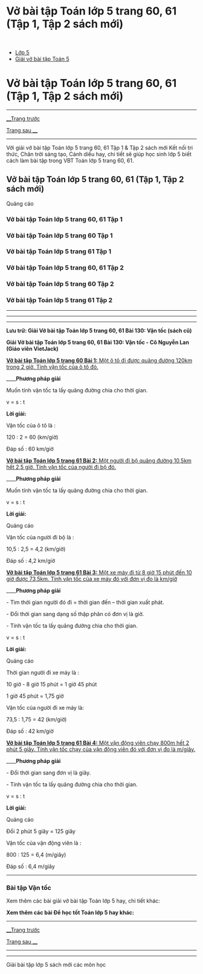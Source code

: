 # Vở bài tập Toán lớp 5 trang 60, 61 (Tập 1, Tập 2 sách mới)

﻿

  * [Lớp 5](https://vietjack.com/series/lop-5.jsp)
  * [Giải vở bài tập Toán 5](https://vietjack.com/giai-vo-bai-tap-toan-5/index.jsp)



# Vở bài tập Toán lớp 5 trang 60, 61 (Tập 1, Tập 2 sách mới)

* * *

[__Trang trước](https://vietjack.com/giai-vo-bai-tap-toan-5/bai-129-luyen-tap-chung.jsp)

[Trang sau __](https://vietjack.com/giai-vo-bai-tap-toan-5/bai-131-luyen-tap.jsp)

* * *

Với giải vở bài tập Toán lớp 5 trang 60, 61 Tập 1 & Tập 2 sách mới Kết nối tri thức, Chân trời sáng tạo, Cánh diều hay, chi tiết sẽ giúp học sinh lớp 5 biết cách làm bài tập trong VBT Toán lớp 5 trang 60, 61.

## Vở bài tập Toán lớp 5 trang 60, 61 (Tập 1, Tập 2 sách mới)

Quảng cáo

### Vở bài tập Toán lớp 5 trang 60, 61 Tập 1

### Vở bài tập Toán lớp 5 trang 60 Tập 1

### Vở bài tập Toán lớp 5 trang 61 Tập 1

### Vở bài tập Toán lớp 5 trang 60, 61 Tập 2

### Vở bài tập Toán lớp 5 trang 60 Tập 2

### Vở bài tập Toán lớp 5 trang 61 Tập 2

* * *

* * *

* * *

**Lưu trữ: Giải Vở bài tập Toán lớp 5 trang 60, 61 Bài 130: Vận tốc (sách cũ)**

**Giải Vở bài tập Toán lớp 5 trang 60, 61 Bài 130: Vận tốc - Cô Nguyễn Lan (Giáo viên VietJack)**

[**Vở bài tập Toán lớp 5 trang 60 Bài 1:** Một ô tô đi được quãng đường 120km trong 2 giờ. Tính vận tốc của ô tô đó.](https://vietjack.com/giai-vo-bai-tap-toan-5/bai-1-trang-60-vbt-toan-5-tap-2.jsp)

____**Phương pháp giải**

Muốn tính vận tốc ta lấy quãng đường chia cho thời gian.

v = s : t

**Lời giải:**

Vận tốc của ô tô là :

120 : 2 = 60 (km/giờ)

Đáp số : 60 km/giờ

[**Vở bài tập Toán lớp 5 trang 61 Bài 2:** Một người đi bộ quãng đường 10,5km hết 2,5 giờ. Tính vận tốc của người đi bộ đó.](https://vietjack.com/giai-vo-bai-tap-toan-5/bai-2-trang-61-vbt-toan-5-tap-2.jsp)

____**Phương pháp giải**

Muốn tính vận tốc ta lấy quãng đường chia cho thời gian.

v = s : t

**Lời giải:**

Quảng cáo

Vận tốc của người đi bộ là :

10,5 : 2,5 = 4,2 (km/giờ)

Đáp số : 4,2 km/giờ

[**Vở bài tập Toán lớp 5 trang 61 Bài 3:** Một xe máy đi từ 8 giờ 15 phút đến 10 giờ được 73,5km. Tính vận tốc của xe máy đó với đơn vị đo là km/giờ](https://vietjack.com/giai-vo-bai-tap-toan-5/bai-3-trang-61-vbt-toan-5-tap-2.jsp)

____**Phương pháp giải**

\- Tìm thời gian người đó đi = thời gian đến – thời gian xuất phát.

\- Đổi thời gian sang dạng số thập phân có đơn vị là giờ.

\- Tính vận tốc ta lấy quãng đường chia cho thời gian.

v = s : t

**Lời giải:**

Quảng cáo

Thời gian người đi xe máy là :

10 giờ - 8 giờ 15 phút = 1 giờ 45 phút

1 giờ 45 phút = 1,75 giờ

Vận tốc của người đi xe máy là:

73,5 : 1,75 = 42 (km/giờ)

Đáp số : 42 km/giờ

[**Vở bài tập Toán lớp 5 trang 61 Bài 4:** Một vận động viên chạy 800m hết 2 phút 5 giây. Tính vận tốc chạy của vận động viên đó với đơn vị đo là m/giây.](https://vietjack.com/giai-vo-bai-tap-toan-5/bai-4-trang-61-vbt-toan-5-tap-2.jsp)

____**Phương pháp giải**

\- Đổi thời gian sang đơn vị là giây.

\- Tính vận tốc ta lấy quãng đường chia cho thời gian.

v = s : t

**Lời giải:**

Quảng cáo

Đổi 2 phút 5 giây = 125 giây

Vận tốc của vận động viên là :

800 : 125 = 6,4 (m/giây)

Đáp số : 6,4 m/giây

* * *

### **Bài tập Vận tốc**

Xem thêm các bài giải vở bài tập Toán lớp 5 hay, chi tiết khác:

**Xem thêm các bài Để học tốt Toán lớp 5 hay khác:**

* * *

[__Trang trước](https://vietjack.com/giai-vo-bai-tap-toan-5/bai-129-luyen-tap-chung.jsp)

[Trang sau __](https://vietjack.com/giai-vo-bai-tap-toan-5/bai-131-luyen-tap.jsp)

* * *

* * *

Giải bài tập lớp 5 sách mới các môn học
